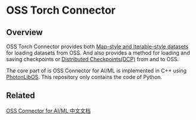 
# OSS Torch Connector

## Overview

OSS Torch Connector provides both [Map-style and Iterable-style datasets](https://pytorch.org/docs/stable/data.html#dataset-types) for loading datasets from OSS.
And also provides a method for loading and saving checkpoints or [Distributed Checkpoints(DCP)](https://docs.pytorch.org/docs/stable/distributed.checkpoint.html) from and to OSS.

The core part of is OSS Connector for AI/ML is implemented in C++ using [PhotonLibOS](https://github.com/alibaba/PhotonLibOS). This repository only contains the code of Python.


## Related

[OSS Connector for AI/ML 中文文档](https://help.aliyun.com/zh/oss/developer-reference/oss-connector-for-ai-ml)
